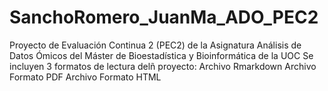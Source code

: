 # SanchoRomero_JuanMa_ADO_PEC2
Proyecto de Evaluación Continua 2 (PEC2) de la Asignatura Análisis de Datos Ómicos  del Máster de Bioestadística y Bioinformática de la UOC
Se incluyen 3 formatos de lectura delñ proyecto:
Archivo Rmarkdown
Archivo Formato PDF 
Archivo Formato HTML
